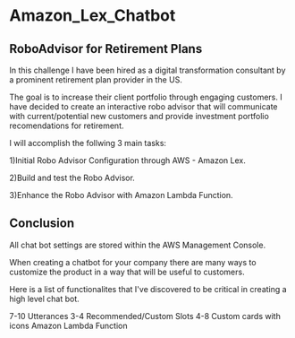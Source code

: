 # Amazon_Lex_Chatbot
## RoboAdvisor for Retirement Plans


In this challenge I have been hired as a digital transformation consultant by a prominent retirement plan provider in the US.

The goal is to increase their client portfolio through engaging customers. I have decided to create an interactive robo advisor that will communicate with current/potential new customers and provide investment portfolio recomendations for retirement.

I will accomplish the follwing 3 main tasks:

1)Initial Robo Advisor Configuration through AWS - Amazon Lex.

2)Build and test the Robo Advisor.

3)Enhance the Robo Advisor with Amazon Lambda Function.

## Conclusion

All chat bot settings are stored within the AWS Management Console.

When creating a chatbot for your company there are many ways to customize the product in a way that will be useful to customers.

Here is a list of functionalites that I've discovered to be critical in creating a high level chat bot.

7-10 Utterances
3-4 Recommended/Custom Slots
4-8 Custom cards with icons
Amazon Lambda Function
